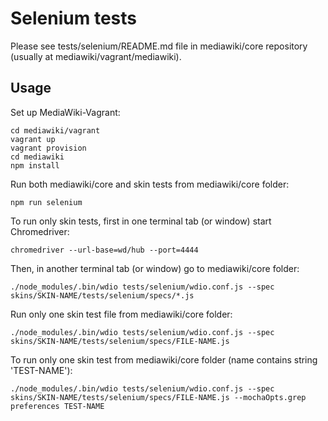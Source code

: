 # Selenium tests

Please see tests/selenium/README.md file in mediawiki/core repository (usually at mediawiki/vagrant/mediawiki).

## Usage

Set up MediaWiki-Vagrant:

    cd mediawiki/vagrant
    vagrant up
    vagrant provision
    cd mediawiki
    npm install

Run both mediawiki/core and skin tests from mediawiki/core folder:

    npm run selenium

To run only skin tests, first in one terminal tab (or window) start Chromedriver:

    chromedriver --url-base=wd/hub --port=4444

Then, in another terminal tab (or window) go to mediawiki/core folder:

    ./node_modules/.bin/wdio tests/selenium/wdio.conf.js --spec skins/SKIN-NAME/tests/selenium/specs/*.js

Run only one skin test file from mediawiki/core folder:

    ./node_modules/.bin/wdio tests/selenium/wdio.conf.js --spec skins/SKIN-NAME/tests/selenium/specs/FILE-NAME.js

To run only one skin test from mediawiki/core folder (name contains string 'TEST-NAME'):

    ./node_modules/.bin/wdio tests/selenium/wdio.conf.js --spec skins/SKIN-NAME/tests/selenium/specs/FILE-NAME.js --mochaOpts.grep preferences TEST-NAME
